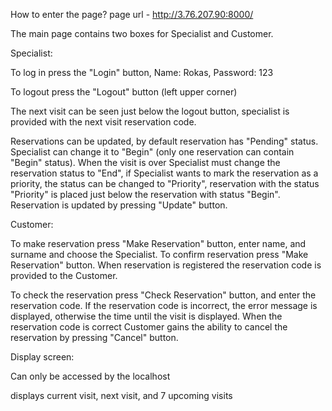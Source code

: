 How to enter the page?
page url - http://3.76.207.90:8000/

The main page contains two boxes for Specialist and Customer.

Specialist:

To log in press the "Login" button, Name: Rokas, Password: 123

To logout press the "Logout" button (left upper corner)

The next visit can be seen just below the logout button, specialist is provided with the next visit reservation code.

Reservations can be updated, by default reservation has "Pending" status. Specialist can change it to "Begin" (only one reservation can contain "Begin" status).
When the visit is over Specialist must change the reservation status to "End", if Specialist wants to mark the reservation as a priority, the status can be changed to "Priority",
reservation with the status "Priority" is placed just below the reservation with status "Begin". Reservation is updated by pressing "Update" button.

Customer:

To make reservation press "Make Reservation" button, enter name, and surname and choose the Specialist. To confirm reservation press "Make Reservation" button.
When reservation is registered the reservation code is provided to the Customer.

To check the reservation press "Check Reservation" button, and enter the reservation code. If the reservation code is incorrect, the error message is displayed, otherwise the time
until the visit is displayed. When the reservation code is correct Customer gains the ability to cancel the reservation by pressing "Cancel" button.

Display screen:

Can only be accessed by the localhost

displays current visit, next visit, and 7 upcoming visits







